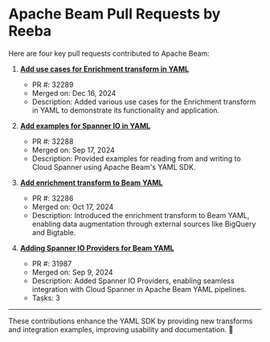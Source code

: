 # Apache Beam Pull Requests by Reeba

Here are four key pull requests contributed to Apache Beam:

1. **[Add use cases for Enrichment transform in YAML](https://github.com/apache/beam/pull/32289)**  
   - PR #: 32289  
   - Merged on: Dec 16, 2024  
   - Description: Added various use cases for the Enrichment transform in YAML to demonstrate its functionality and application.

2. **[Add examples for Spanner IO in YAML](https://github.com/apache/beam/pull/32288)**  
   - PR #: 32288  
   - Merged on: Sep 17, 2024  
   - Description: Provided examples for reading from and writing to Cloud Spanner using Apache Beam's YAML SDK.

3. **[Add enrichment transform to Beam YAML](https://github.com/apache/beam/pull/32286)**  
   - PR #: 32286  
   - Merged on: Oct 17, 2024  
   - Description: Introduced the enrichment transform to Beam YAML, enabling data augmentation through external sources like BigQuery and Bigtable. 

4. **[Adding Spanner IO Providers for Beam YAML](https://github.com/apache/beam/pull/31987)**  
   - PR #: 31987  
   - Merged on: Sep 9, 2024  
   - Description: Added Spanner IO Providers, enabling seamless integration with Cloud Spanner in Apache Beam YAML pipelines.
   - Tasks: 3  

---
These contributions enhance the YAML SDK by providing new transforms and integration examples, improving usability and documentation. 🚀

